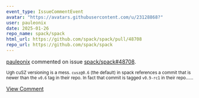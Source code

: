 ```yaml
---
event_type: IssueCommentEvent
avatar: "https://avatars.githubusercontent.com/u/23128868?"
user: pauleonix
date: 2025-01-26
repo_name: spack/spack
html_url: https://github.com/spack/spack/pull/48708
repo_url: https://github.com/spack/spack
---
```


<a href='https://github.com/pauleonix' target='_blank'>pauleonix</a> commented on issue <a href='https://github.com/spack/spack/pull/48708' target='_blank'>spack/spack#48708</a>.

<small>Ugh cuSZ versioning is a mess. `cusz@0.6` (the default) in spack references a commit that is newer than the `v0.6` tag in their repo. In fact that commit is tagged `v0.9-rc1` in their repo......</small>

<a href='https://github.com/spack/spack/pull/48708' target='_blank'>View Comment</a>